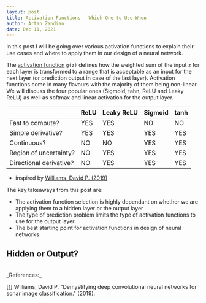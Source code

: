 ```yaml
---
layout: post
title: Activation Functions - Which One to Use When
author: Artan Zandian
date: Dec 11, 2021
---
```


In this post I will be going over various activation functions to explain their use cases and where to apply them in our design of a neural network.  

The [activation function](https://en.wikipedia.org/wiki/Activation_function) `g(z)` defines how the weighted sum of the input `z` for each layer is transformed to a range that is acceptable as an input for the next layer (or prediction output in case of the last layer). Activation functions come in many flavours with the majority of them being non-linear. We will discuss the four popular ones (Sigmoid, tahn, ReLU and Leaky ReLU) as well as softmax and linear activation for the output layer.

|	|ReLU   |Leaky ReLU  |Sigmoid  |tanh   |
|-----|---------|----------|---------|-------|
Fast to compute?|	YES	|YES |	NO |	NO |
|Simple derivative?|	YES	|YES|	YES |	YES|
|Continuous?|	NO|	NO |	YES|	YES |
|Region of uncertainty?  |	NO |	YES |	YES|	YES|
|Directional derivative? |	NO |	YES |	YES|	YES|
* inspired by [Williams, David P. (2019)](https://www.cs.ryerson.ca/~aharley/neural-networks/)


The key takeaways from this post are:
- The activation function selection is highly dependant on whether we are applying them to a hidden layer or the output layer
- The type of prediction problem limits the type of activation functions to use for the output layer.
- The best starting point for activation functions in design of neural networks

## Hidden or Output?




<br>
_References:_  

[[1](https://www.cs.ryerson.ca/~aharley/neural-networks/)] Williams, David P. "Demystifying deep convolutional neural networks for sonar image classification." (2019).